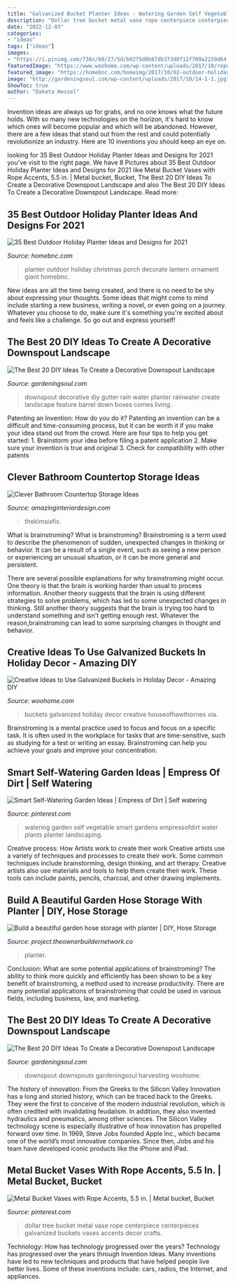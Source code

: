 ```yaml
---
title: "Galvanized Bucket Planter Ideas - Watering Garden Self Vegetable Smart Gardens Empressofdirt Water Plants Planter Landscaping"
description: "Dollar tree bucket metal vase rope centerpiece centerpieces galvanized buckets vases accents decor crafts"
date: "2022-12-03"
categories:
- "ideas"
tags: ["ideas"]
images:
- "https://i.pinimg.com/736x/b0/27/5d/b0275d8b87db373d8f12f709a2239d64.jpg"
featuredImage: "https://www.woohome.com/wp-content/uploads/2017/10/repurpose-galvanized-buckets-as-holiday-decorations-5.jpg"
featured_image: "https://homebnc.com/homeimg/2017/10/02-outdoor-holiday-planter-ideas-homebnc.jpg"
image: "http://gardeningsoul.com/wp-content/uploads/2017/10/14-1-1.jpg"
ShowToc: true
author: "Dakota Hessel"
---
```



Invention ideas are always up for grabs, and no one knows what the future holds. With so many new technologies on the horizon, it's hard to know which ones will become popular and which will be abandoned. However, there are a few ideas that stand out from the rest and could potentially revolutionize an industry. Here are 10 inventions you should keep an eye on.

	

		
looking for 35 Best Outdoor Holiday Planter Ideas and Designs for 2021 you've visit to the right page. We have 8 Pictures about 35 Best Outdoor Holiday Planter Ideas and Designs for 2021 like Metal Bucket Vases with Rope Accents, 5.5 in. | Metal bucket, Bucket, The Best 20 DIY Ideas To Create a Decorative Downspout Landscape and also The Best 20 DIY Ideas To Create a Decorative Downspout Landscape. Read more:
		
    
## 35 Best Outdoor Holiday Planter Ideas And Designs For 2021

<img loading=lazy src="https://homebnc.com/homeimg/2017/10/02-outdoor-holiday-planter-ideas-homebnc.jpg" onerror="this.onerror=null;this.src='https://tse2.mm.bing.net/th?id=OIP.jsYyCGmueqcX5Na-PyHmjQHaJ6&amp;pid=15.1';" alt="35 Best Outdoor Holiday Planter Ideas and Designs for 2021">

_Source: homebnc.com_

>planter outdoor holiday christmas porch decorate lantern ornament giant homebnc. 

	

New ideas are all the time being created, and there is no need to be shy about expressing your thoughts. Some ideas that might come to mind include starting a new business, writing a novel, or even going on a journey. Whatever you choose to do, make sure it's something you're excited about and feels like a challenge. So go out and express yourself!

    
## The Best 20 DIY Ideas To Create A Decorative Downspout Landscape

<img loading=lazy src="http://gardeningsoul.com/wp-content/uploads/2017/10/14-1-1.jpg" onerror="this.onerror=null;this.src='https://tse4.mm.bing.net/th?id=OIP.Tl1o8jC4Ap6X0HIuGI5mPQHaJ4&amp;pid=15.1';" alt="The Best 20 DIY Ideas To Create a Decorative Downspout Landscape">

_Source: gardeningsoul.com_

>downspout decorative diy gutter rain water planter rainwater create landscape feature barrel down boxes comes living. 

	

Patenting an Invention: How do you do it?
Patenting an invention can be a difficult and time-consuming process, but it can be worth it if you make your idea stand out from the crowd. Here are four tips to help you get started: 1. Brainstorm your idea before filing a patent application 
2. Make sure your invention is true and original 
3. Check for compatibility with other patents 

    
## Clever Bathroom Countertop Storage Ideas

<img loading=lazy src="https://www.amazinginteriordesign.com/wp-content/uploads/2019/01/4-14.jpg" onerror="this.onerror=null;this.src='https://tse3.mm.bing.net/th?id=OIP.N5Pn2nxZPazgQ-qeef-WYQHaHF&amp;pid=15.1';" alt="Clever Bathroom Countertop Storage Ideas">

_Source: amazinginteriordesign.com_

>thekimsixfix. 

	

What is brainstroming?
What is brainstroming?
Brainstroming is a term used to describe the phenomenon of sudden, unexpected changes in thinking or behavior. It can be a result of a single event, such as seeing a new person or experiencing an unusual situation, or it can be more general and persistent.

There are several possible explanations for why brainstroming might occur. One theory is that the brain is working harder than usual to process information. Another theory suggests that the brain is using different strategies to solve problems, which has led to some unexpected changes in thinking. Still another theory suggests that the brain is trying too hard to understand something and isn't getting enough rest. Whatever the reason,brainstroming can lead to some surprising changes in thought and behavior.

    
## Creative Ideas To Use Galvanized Buckets In Holiday Decor - Amazing DIY

<img loading=lazy src="https://www.woohome.com/wp-content/uploads/2017/10/repurpose-galvanized-buckets-as-holiday-decorations-5.jpg" onerror="this.onerror=null;this.src='https://tse3.mm.bing.net/th?id=OIP.VHveElGz6ouCl-kUt0z1JgHaHZ&amp;pid=15.1';" alt="Creative Ideas to Use Galvanized Buckets in Holiday Decor - Amazing DIY">

_Source: woohome.com_

>buckets galvanized holiday decor creative houseofhawthornes via. 

	

Brainstroming is a mental practice used to focus and focus on a specific task. It is often used in the workplace for tasks that are time-sensitive, such as studying for a test or writing an essay. Brainstroming can help you achieve your goals and improve your concentration.

    
## Smart Self-Watering Garden Ideas | Empress Of Dirt | Self Watering

<img loading=lazy src="https://i.pinimg.com/736x/b0/27/5d/b0275d8b87db373d8f12f709a2239d64.jpg" onerror="this.onerror=null;this.src='https://tse3.mm.bing.net/th?id=OIP.Q-CeIN2nsMjiEpVRyw_Q7AHaLH&amp;pid=15.1';" alt="Smart Self-Watering Garden Ideas | Empress of Dirt | Self watering">

_Source: pinterest.com_

>watering garden self vegetable smart gardens empressofdirt water plants planter landscaping. 

	

Creative process: How Artists work to create their work
Creative artists use a variety of techniques and processes to create their work. Some common techniques include brainstorming, design thinking, and art therapy. Creative artists also use materials and tools to help them create their work. These tools can include paints, pencils, charcoal, and other drawing implements.

    
## Build A Beautiful Garden Hose Storage With Planter | DIY, Hose Storage

<img loading=lazy src="https://project.theownerbuildernetwork.co/files/2017/03/Garden-Hose-Storage-Ideas-02.jpg" onerror="this.onerror=null;this.src='https://tse3.mm.bing.net/th?id=OIP.6o3R0DdHSit8xOLzsui6XwHaJ4&amp;pid=15.1';" alt="Build a beautiful garden hose storage with planter | DIY, Hose Storage">

_Source: project.theownerbuildernetwork.co_

>planter. 

	

Conclusion: What are some potential applications of brainstroming?
The ability to think more quickly and efficiently has been shown to be a key benefit of brainstroming, a method used to increase productivity. There are many potential applications of brainstroming that could be used in various fields, including business, law, and marketing.

    
## The Best 20 DIY Ideas To Create A Decorative Downspout Landscape

<img loading=lazy src="https://gardeningsoul.com/wp-content/uploads/2017/10/5-51.jpg" onerror="this.onerror=null;this.src='https://tse3.mm.bing.net/th?id=OIP.Uj95hYNklTxd1prUZZClYwHaNd&amp;pid=15.1';" alt="The Best 20 DIY Ideas To Create a Decorative Downspout Landscape">

_Source: gardeningsoul.com_

>downspout downspouts gardeningsoul harvesting woohome. 

	

The history of innovation: From the Greeks to the Silicon Valley
Innovation has a long and storied history, which can be traced back to the Greeks. They were the first to conceive of the modern industrial revolution, which is often credited with invalidating feudalism. In addition, they also invented hydraulics and pneumatics, among other sciences.
The Silicon Valley technology scene is especially illustrative of how innovation has propelled forward over time. In 1969, Steve Jobs founded Apple Inc., which became one of the world’s most innovative companies. Since then, Jobs and his team have developed iconic products like the iPhone and iPad.

    
## Metal Bucket Vases With Rope Accents, 5.5 In. | Metal Bucket, Bucket

<img loading=lazy src="https://i.pinimg.com/736x/1d/94/53/1d9453cc4f908fa9e36f352274e707d4.jpg" onerror="this.onerror=null;this.src='https://tse1.mm.bing.net/th?id=OIP.mI7yWS_jL9U4x63hl8U7vAHaHa&amp;pid=15.1';" alt="Metal Bucket Vases with Rope Accents, 5.5 in. | Metal bucket, Bucket">

_Source: pinterest.com_

>dollar tree bucket metal vase rope centerpiece centerpieces galvanized buckets vases accents decor crafts. 

	

Technology: How has technology progressed over the years?
Technology has progressed over the years through Invention Ideas. Many inventions have led to new techniques and products that have helped people live better lives. Some of these inventions include: cars, radios, the Internet, and appliances.


